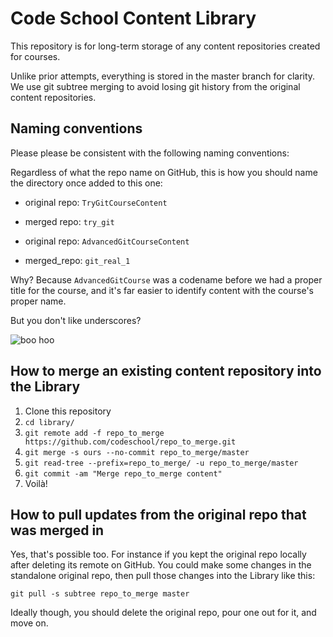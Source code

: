 # Code School Content Library

This repository is for long-term storage of any content repositories
created for courses.

Unlike prior attempts, everything is stored in the master branch for
clarity. We use git subtree merging to avoid losing git history from
the original content repositories.

## Naming conventions
Please please be consistent with the following naming conventions:

Regardless of what the repo name on GitHub, this is how you should name
the directory once added to this one:

- original repo: `TryGitCourseContent`
- merged repo: `try_git`

- original repo: `AdvancedGitCourseContent`
- merged_repo: `git_real_1`

Why? Because `AdvancedGitCourse` was a codename before we had a proper
title for the course, and it's far easier to identify content with the
course's proper name.

But you don't like underscores?

![boo hoo](http://img4.wikia.nocookie.net/__cb20140910042820/glee/images/2/2e/Boo-hoo.gif)

## How to merge an existing content repository into the Library

1. Clone this repository
2. `cd library/`
3. `git remote add -f repo_to_merge https://github.com/codeschool/repo_to_merge.git`
4. `git merge -s ours --no-commit repo_to_merge/master`
5. `git read-tree --prefix=repo_to_merge/ -u repo_to_merge/master`
6. `git commit -am "Merge repo_to_merge content"`
7. Voilà!

## How to pull updates from the original repo that was merged in

Yes, that's possible too. For instance if you kept the original repo
locally after deleting its remote on GitHub. You could make some changes
in the standalone original repo, then pull those changes into the Library
like this:

`git pull -s subtree repo_to_merge master`

Ideally though, you should delete the original repo, pour one out for it,
and move on.
